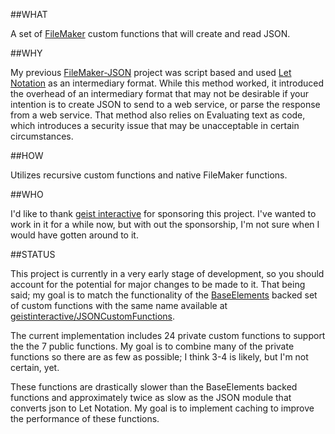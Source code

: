 ##WHAT

A set of [FileMaker](http://www.filemaker.com/) custom functions that will create and read JSON.

##WHY

My previous [FileMaker-JSON](https://github.com/dansmith65/FileMaker-JSON) project was script based and used [Let Notation](http://filemakerstandards.org/pages/viewpage.action?pageId=5668879) as an intermediary format. While this method worked, it introduced the overhead of an intermediary format that may not be desirable if your intention is to create JSON to send to a web service, or parse the response from a web service. That method also relies on Evaluating text as code, which introduces a security issue that may be unacceptable in certain circumstances.

##HOW

Utilizes recursive custom functions and native FileMaker functions.

##WHO

I'd like to thank [geist interactive](https://www.geistinteractive.com/) for sponsoring this project. I've wanted to work in it for a while now, but with out the sponsorship, I'm not sure when I would have gotten around to it.

##STATUS

This project is currently in a very early stage of development, so you should account for the potential for major changes to be made to it. That being said; my goal is to match the functionality of the [BaseElements](http://www.goya.com.au/baseelements/plugin) backed set of custom functions with the same name available at [geistinteractive/JSONCustomFunctions](https://github.com/geistinteractive/JSONCustomFunctions).

The current implementation includes 24 private custom functions to support the the 7 public functions. My goal is to combine many of the private functions so there are as few as possible; I think 3-4 is likely, but I'm not certain, yet.

These functions are drastically slower than the BaseElements backed functions and approximately twice as slow as the JSON module that converts json to Let Notation. My goal is to implement caching to improve the performance of these functions.